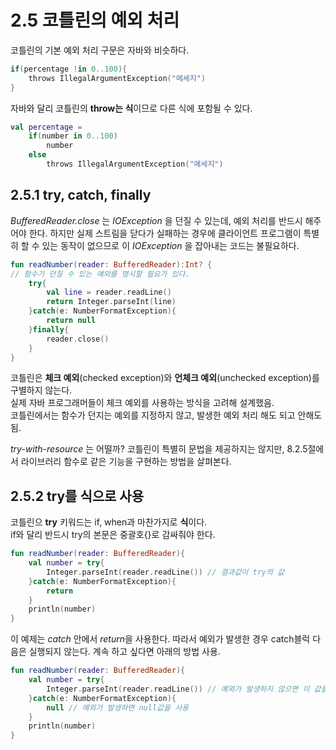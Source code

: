 # 2.5 코틀린의 예외 처리

코틀린의 기본 예외 처리 구문은 자바와 비슷하다.

```kotlin
if(percentage !in 0..100){
    throws IllegalArgumentException("메세지")
}
```

자바와 달리 코틀린의 **throw는 식**이므로 다른 식에 포함될 수 있다.
```kotlin
val percentage = 
    if(number in 0..100)
        number
    else
        throws IllegalArgumentException("메세지")

```

## 2.5.1 try, catch, finally

_BufferedReader.close_ 는 _IOException_ 을 던질 수 있는데, 예외 처리를 반드시 해주어야 한다. 하지만 실제 스트림을 닫다가 실패하는 경우에 클라이언트 프로그램이 특별히 할 수 있는 동작이 없으므로 이 _IOException_ 을 잡아내는 코드는 불필요하다.  

```kotlin
fun readNumber(reader: BufferedReader):Int? {
// 함수가 던질 수 있는 예외를 명시할 필요가 있다.
    try{
        val line = reader.readLine()
        return Integer.parseInt(line)
    }catch(e: NumberFormatException){
        return null
    }finally{
        reader.close()
    }
}
```

코틀린은 **체크 예외**(checked exception)와 **언체크 예외**(unchecked exception)를 구별하지 않는다.  
실제 자바 프로그래머들이 체크 예외를 사용하는 방식을 고려해 설계했음.  
코틀린에서는 함수가 던지는 예외를 지정하지 않고, 발생한 예외 처리 해도 되고 안해도 됨.


_try-with-resource_ 는 어떨까? 코틀린이 특별히 문법을 제공하지는 않지만, 8.2.5절에서 라이브러리 함수로 같은 기능을 구현하는 방법을 살펴본다.

## 2.5.2 try를 식으로 사용

코틀린으 **try** 키워드는 if, when과 마찬가지로 **식**이다.  
if와 달리 반드시 try의 본문은 중괄호{}로 감싸줘야 한다.

```kotlin
fun readNumber(reader: BufferedReader){
    val number = try{
        Integer.parseInt(reader.readLine()) // 결과값이 try의 값
    }catch(e: NumberFormatException){
        return
    }
    println(number)
}
```
이 예제는 *catch* 안에서 *return*을 사용한다. 따라서 예외가 발생한 경우 catch블럭 다음은 실행되지 않는다. 계속 하고 싶다면 아래의 방법 사용. 

```kotlin
fun readNumber(reader: BufferedReader){
    val number = try{
        Integer.parseInt(reader.readLine()) // 예외가 발생하지 않으면 이 값을 사용.
    }catch(e: NumberFormatException){
        null // 예외가 발생하면 null값을 사용
    }
    println(number)
}
```

